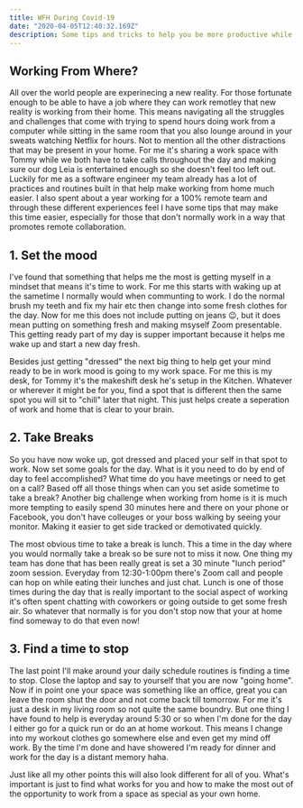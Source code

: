 ```yaml
---
title: WFH During Covid-19
date: "2020-04-05T12:40:32.169Z"
description: Some tips and tricks to help you be more productive while working from home. 
---
```


## Working From Where? 

All over the world people are experinecing a new reality. For those fortunate enough to be able to have a job where they can work remotley that new reality is working from their home. This means navigating all the struggles and challenges that come with trying to spend hours doing work from a computer while sitting in the same room that you also lounge around in your sweats watching Netflix for hours. Not to mention all the other distractions that may be present in your home. For me it's sharing a work space with Tommy while we both have to take calls throughout the day and making sure our dog Leia is entertained enough so she doesn't feel too left out. Luckily for me as a software engineer my team already has a lot of practices and routines built in that help make working from home much easier. I also spent about a year working for a 100% remote team and through these different experiences feel I have some tips that may make this time easier, especially for those that don't normally work in a way that promotes remote collaboration. 

## 1. Set the mood

I've found that something that helps me the most is getting myself in a mindset that means it's time to work. For me this starts with waking up at the sametime I normally would when communting to work. I do the normal brush my teeth and fix my hair etc then change into some fresh clothes for the day. Now for me this does not include putting on jeans 😉, but it does mean putting on something fresh and making msyself Zoom presentable. This getting ready part of my day is supper important because it helps me wake up and start a new day fresh. 

Besides just getting "dressed" the next big thing to help get your mind ready to be in work mood is going to my work space. For me this is my desk, for Tommy it's the makeshift desk he's setup in the Kitchen. Whatever or wherever it might be for you, find a spot that is different then the same spot you will sit to "chill" later that night. This just helps create a seperation of work and home that is clear to your brain. 

## 2. Take Breaks

So you have now woke up, got dressed and placed your self in that spot to work. Now set some goals for the day. What is it you need to do by end of day to feel accomplished? What time do you have meetings or need to get on a call? Based off all those things when can you set aside sometime to take a break? Another big challenge when working from home is it is much more tempting to easily spend 30 minutes here and there on your phone or Facebook, you don't have colleuges or your boss walking by seeing your monitor. Making it easier to get side tracked or demotivated quickly. 

The most obvious time to take a break is lunch. This a time in the day where you would normally take a break so be sure not to miss it now. One thing my team has done that has been really great is set a 30 minute "lunch period" zoom session. Everyday from 12:30-1:00pm there's Zoom call and people can hop on while eating their lunches and just chat. Lunch is one of those times during the day that is really important to the social aspect of working it's often spent chatting with coworkers or going outside to get some fresh air. So whatever that normally is for you don't stop now that your at home find someway to do that even now! 

## 3. Find a time to stop

The last point I'll make around your daily schedule routines is finding a time to stop. Close the laptop and say to yourself that you are now "going home". Now if in point one your space was something like an office, great you can leave the room shut the door and not come back till tomorrow. For me it's just a desk in my living room so not quite the same boundry. But one thing I have found to help is everyday around 5:30 or so when I'm done for the day I either go for a quick run or do an at home workout. This means I change into my workout clothes go somewhere else and even get my mind off work. By the time I'm done and have showered I'm ready for dinner and work for the day is a distant memory haha. 

Just like all my other points this will also look different for all of you. What's important is just to find what works for you and how to make the most out of the opportunity to work from a space as special as your own home. 